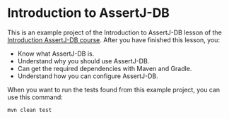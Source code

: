 # Introduction to AssertJ-DB

This is an example project of the Introduction to AssertJ-DB lesson of the [Introduction AssertJ-DB course]().
After you have finished this lesson, you:

* Know what AssertJ-DB is.
* Understand why you should use AssertJ-DB.
* Can get the required dependencies with Maven and Gradle.
* Understand how you can configure AssertJ-DB.

When you want to run the tests found from this example project, you can use this command:

    mvn clean test